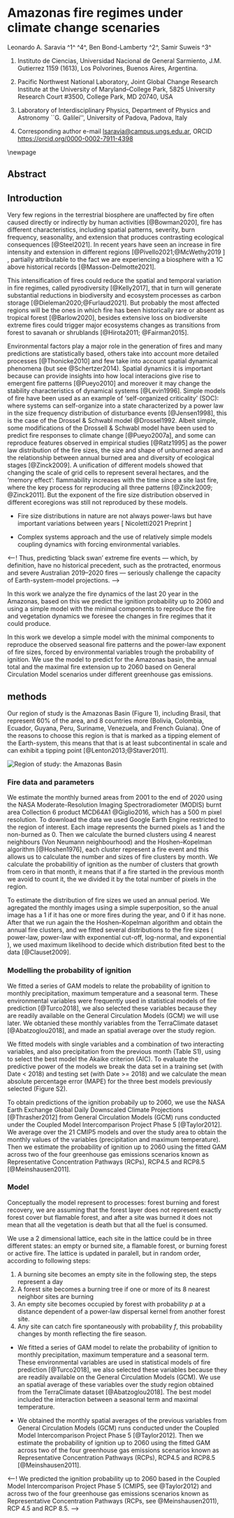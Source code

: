 # Amazonas fire regimes under climate change scenaries

Leonardo A. Saravia ^1^ ^4^, Ben Bond-Lamberty ^2^, Samir Suweis ^3^

1. Instituto de Ciencias, Universidad Nacional de General Sarmiento, J.M. Gutierrez 1159 (1613), Los Polvorines, Buenos Aires, Argentina.

2. Pacific Northwest National Laboratory, Joint Global Change Research Institute at the University
of Maryland–College Park, 5825 University Research Court #3500, College Park, MD 20740, USA 

3. Laboratory of Interdisciplinary Physics, Department of Physics and Astronomy ``G. Galilei'', University of Padova, Padova, Italy

4. Corresponding author e-mail lsaravia@campus.ungs.edu.ar, ORCID https://orcid.org/0000-0002-7911-4398


\newpage


## Abstract 




## Introduction

Very few regions in the terrestrial biosphere are unaffected by fire often caused directly or indirectly by human activities [@Bowman2020], fire has different characteristics, including spatial patterns, severity, burn frequency, seasonality, and extension that produces contrasting ecological consequences [@Steel2021].
In recent years have seen an increase in fire intensity and extension in different regions [@Pivello2021;@McWethy2019 ] <!-- this ref is only about USA -->, partially attributable to the fact we are experiencing a biosphere with a 1C above historical records [@Masson-Delmotte2021].    

This intensification of fires could reduce the spatial and temporal variation in fire regimes, called pyrodiversity [@Kelly2017], that in turn will generate substantial reductions in biodiversity and ecosystem processes as carbon storage [@Dieleman2020;@Furlaud2021]. But probably the most affected regions will be the ones in which fire has been historically rare or absent as tropical forest [@Barlow2020], besides extensive loss on biodiversite extreme fires could trigger major ecosystems changes as transitions from forest to savanah or shrublands [@Hirota2011; @Fairman2015]. 

Environmental factors play a major role in the generation of fires and many predictions are statistically based, others take into account more detailed processes [@Thonicke2010] and few take into account spatial dynamical phenomena (but see @Schertzer2014). Spatial dynamics it is important because can provide insights into how local interacions give rise to emergent fire patterns [@Pueyo2010] and moreover it may change the stability characteristics of dynamical systems [@Levin1996].
Simple models of fire have been used as an example of ‘self-organized criticality’ (SOC): where systems can self-organize into a state characterized by a power law in the size frequency distribution of disturbance events [@Jensen1998], this is the case of the Drossel & Schwabl model @Drossel1992. Albeit simple, some modifications of the Drossell & Schwabl model have been used to predict fire responses to climate change [@Pueyo2007a], and some can reproduce features observed in empirical studies [@Ratz1995] as the power law distribution of the fire sizes, the size and shape of unburned areas and the relationship between annual burned area and diversity of ecological stages [@Zinck2009]. A unification of different models showed that changing the scale of grid cells to represent several hectares, and the ‘memory effect’: flammability increases with the time since a site last fire, where the key process for reproducing all three patterns [@Zinck2009; @Zinck2011]. But the exponent of the fire size distribution observed in different ecoregions was still not reproduced by these models. 

* Fire size distributions in nature are not always power-laws but have important variations between years [ Nicoletti2021 Preprint ] 

* Complex systems approach and the use of relatively simple models coupling dynamics with forcing environmental variables.


<--! Thus, predicting ‘black swan’ extreme fire events — which, by definition, have no historical precedent, such as the protracted, enormous and severe Australian 2019–2020 fires — seriously challenge the capacity of Earth-system-model projections. -->

In this work we analyze the fire dynamics of the last 20 year in the Amazonas, based on this we predict the ignition probability up to 2060 and using a simple model with the minimal components to reproduce the fire and vegetation dynamics we foresee the changes in fire regimes that it could produce. 


In this work we develop a simple model with the minimal components to reproduce the observed seasonal fire patterns and the power-law exponent of fire sizes, forced by environmental variables trough the probability of ignition. We use the model to predict for the Amazonas basin, the annual total and the maximal fire extension up to 2060 based on General Circulation Model scenarios under different greenhouse gas emissions.


## methods 


Our region of study is the Amazonas Basin (Figure 1), including Brasil, that represent 60% of the area, and 8 countries more (Bolivia, Colombia, Ecuador, Guyana, Peru, Suriname, Venezuela, and French Guiana). One of the reasons to choose this region is that is marked as a tipping element of the Earth-system, this means that that is at least subcontinental in scale and can exhibit a tipping point [@Lenton2013;@Staver2011]. 

![Region of study: the Amazonas Basin](figure/AmazonasRegion.png)

### Fire data and parameters

We estimate the monthly burned areas from 2001 to the end of 2020 using the NASA Moderate-Resolution Imaging Spectroradiometer (MODIS) burnt area Collection 6 product MCD64A1 @Giglio2016, which has a 500 m pixel resolution. To download the data we used Google Earth Engine restricted to the region of interest. Each image represents the burned pixels as 1 and the non-burned as 0. Then we calculate the burned clusters using 4 nearest neighbours (Von Neumann neighbourhood) and the Hoshen–Kopelman algorithm [@Hoshen1976], each cluster represent a fire event and this allows us to calculate the number and sizes of fire clusters by month. We calculate the probabilitiy of ignition as the number of clusters that growth from cero in that month, it means that if a fire started in the previous month we avoid to count it, the we divided it by the total number of pixels in the region.

To estimate the distribution of fire sizes we used an annual period. We agregated the monthly images using a simple superposition, so the anual image has a 1 if it has one or more fires during the year, and 0 if it has none. After that we run again the the Hoshen–Kopelman algorithm and obtain the annual fire clusters, and we fitted several distributions to the fire sizes ( power-law, power-law with exponential cut-off, log-normal, and exponential ), we used maximum likelihood to decide which distribution fited best to the data [@Clauset2009]. 

### Modelling the probability of ignition

We fitted a series of GAM models to relate the probability of ignition to monthly precipitation, maximum temperature and a seasonal term. These environmental variables were frequently used in statistical models of fire prediction [@Turco2018], we also selected these variables because they are readily available on the General Circulation Models (GCM) we will use later. We obtanied these monthly variables from the TerraClimate dataset [@Abatzoglou2018], and made an spatial average over the study region.

We fitted models with single variables and a combination of two interacting variables, and also precipitation from the previous month  (Table S1), using to select the best model the Akaike criterion (AIC). To evaluate the predictive power of the models we break the data set in a training set (with Date < 2018) and testing set (with Date >= 2018) and we calculate the mean absolute percentage error (MAPE) for the three best models previously selected (Figure S2). 


To obtain predictions of the ignition probabily up to 2060, we use the NASA Earth Exchange Global Daily Downscaled Climate Projections [@Thrasher2012] from General Circulation Models (GCM) runs conducted under the Coupled Model Intercomparison Project Phase 5 [@Taylor2012]. We average over the 21 CMIP5 models and over the study area to obtain the monthly values of the variables (precipitation and maximum temperature). Then we estimate the probability of ignition up to 2060 using the fitted GAM across two of the four greenhouse gas emissions scenarios known as Representative Concentration Pathways (RCPs), RCP4.5 and RCP8.5 [@Meinshausen2011]. 



### Model

Conceptually the model represent to processes: forest burning and forest recovery,  we are assuming that the forest layer does not represent exactly forest cover but flamable forest, and after a site was burned it does not mean that all the vegetation is death but that all the fuel is consumed.  

We use a 2 dimensional lattice, each site in the lattice could be in three different states: an empty or burned site, a flamable forest, or burning forest or active fire. The lattice is updated in paralell, but in random order, according to following steps: 

1. A burning site becomes an empty site in the following step, the steps represent a day
2. A forest site becomes a burning tree if one or more of its 8 nearest neighbor sites are burning
3. An empty site becomes occupied by forest with probability $p$ at a distance dependent of a power-law dispersal kernel from another forest site. 
4. Any site can catch fire spontaneously with probability $f$, this probability changes by month reflecting the fire season.



* We fitted a series of GAM model to relate the probability of ignition to monthly precipitation, maximum temperature and a seasonal term. These environmental variables are used in statistical models of fire prediction [@Turco2018], we also selected these variables because they are readily available on the General Circulation Models (GCM). We use an spatial average of these variables over the study region obtained from the TerraClimate dataset [@Abatzoglou2018]. The best model included the interaction between a seasonal term and maximal temperature. 

* We obtained the monthly spatial averages of the previous variables from General Circulation Models (GCM) runs conducted under the Coupled Model Intercomparison Project Phase 5 [@Taylor2012]. Then we estimate the probability of ignition up to 2060 using the fitted GAM across two of the four greenhouse gas emissions scenarios known as Representative Concentration Pathways (RCPs), RCP4.5 and RCP8.5 [@Meinshausen2011]. 

<--! We predicted the ignition probability up to 2060 based in the Coupled Model Intercomparison Project Phase 5 (CMIP5, see @Taylor2012) and across two of the four greenhouse gas emissions scenarios known as Representative Concentration Pathways (RCPs, see @Meinshausen2011), RCP 4.5 and RCP 8.5. -->


